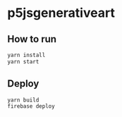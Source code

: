 # p5jsgenerativeart

## How to run

```sh
yarn install
yarn start
```


## Deploy

```sh
yarn build
firebase deploy
```

